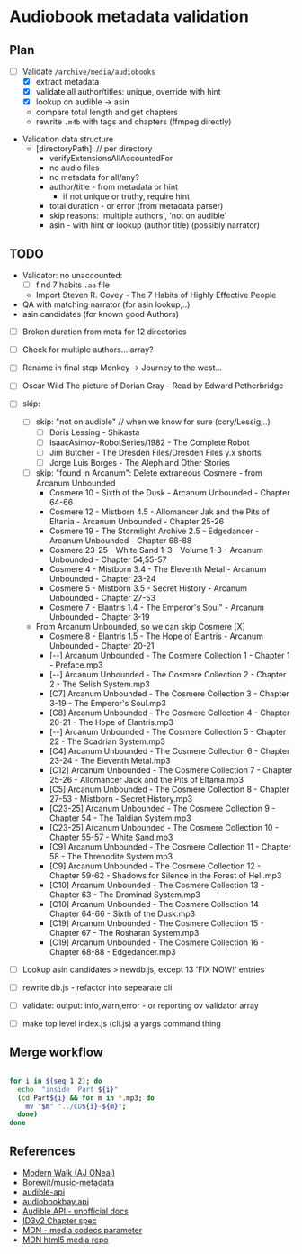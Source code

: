 # Audiobook metadata validation

## Plan

- [ ] Validate `/archive/media/audiobooks`
  - [x] extract metadata
  - [x] validate all author/titles: unique, override with hint
  - [x] lookup on audible -> asin
  - compare total length and get chapters
  - rewrite `.m4b` with tags and chapters (ffmpeg directly)
- Validation data structure
  - [directoryPath]: // per directory
    - verifyExtensionsAllAccountedFor
    - no audio files
    - no metadata for all/any?
    - author/title - from metadata or hint
      - if not unique or truthy, require hint
    - total duration - or error (from metadata parser)
    - skip reasons:  'multiple authors', 'not on audible'
    - asin - with hint or lookup (author title) (possibly narrator)

## TODO

- Validator: no unaccounted:
  - [ ] find 7 habits `.aa` file
  - Import Steven R. Covey - The 7 Habits of Highly Effective People
- QA with matching narrator (for asin lookup,..)
- asin candidates (for known good Authors)
- [ ] Broken duration from meta for 12 directories
- [ ] Check for multiple authors... array?
- [ ] Rename in final step Monkey -> Journey to the west...
- [ ] Oscar Wild The picture of Dorian Gray - Read by Edward Petherbridge
- [ ] skip:
  - [ ] skip: "not on audible"  // when we know for sure (cory/Lessig,..)
    - [ ] Doris Lessing - Shikasta
    - [ ] IsaacAsimov-RobotSeries/1982 - The Complete Robot
    - [ ] Jim Butcher - The Dresden Files/Dresden Files y.x shorts
    - [ ] Jorge Luis Borges - The Aleph and Other Stories
  - [ ] skip: "found in Arcanum": Delete extraneous Cosmere - from Arcanum Unbounded
    - Cosmere 10 - Sixth of the Dusk - Arcanum Unbounded - Chapter 64-66
    - Cosmere 12 - Mistborn 4.5 - Allomancer Jak and the Pits of Eltania - Arcanum Unbounded - Chapter 25-26
    - Cosmere 19 - The Stormlight Archive 2.5 - Edgedancer - Arcanum Unbounded - Chapter 68-88
    - Cosmere 23-25 - White Sand 1-3 - Volume 1-3 - Arcanum Unbounded - Chapter 54,55-57
    - Cosmere 4 - Mistborn 3.4 - The Eleventh Metal - Arcanum Unbounded - Chapter 23-24
    - Cosmere 5 - Mistborn 3.5 - Secret History - Arcanum Unbounded - Chapter 27-53
    - Cosmere 7 - Elantris 1.4 - The Emperor's Soul" - Arcanum Unbounded - Chapter 3-19
  - From Arcanum Unbounded, so we can skip Cosmere [X]
    - Cosmere 8 - Elantris 1.5 - The Hope of Elantris - Arcanum Unbounded - Chapter 20-21
    - [--] Arcanum Unbounded - The Cosmere Collection 1 - Chapter 1 - Preface.mp3
    - [--] Arcanum Unbounded - The Cosmere Collection 2 - Chapter 2 - The Selish System.mp3
    - [C7] Arcanum Unbounded - The Cosmere Collection 3 - Chapter 3-19 - The Emperor's Soul.mp3
    - [C8] Arcanum Unbounded - The Cosmere Collection 4 - Chapter 20-21 - The Hope of Elantris.mp3
    - [--] Arcanum Unbounded - The Cosmere Collection 5 - Chapter 22 - The Scadrian System.mp3
    - [C4] Arcanum Unbounded - The Cosmere Collection 6 - Chapter 23-24 - The Eleventh Metal.mp3
    - [C12] Arcanum Unbounded - The Cosmere Collection 7 - Chapter 25-26 - Allomancer Jack and the Pits of Eltania.mp3
    - [C5] Arcanum Unbounded - The Cosmere Collection 8 - Chapter 27-53 - Mistborn - Secret History.mp3
    - [C23-25] Arcanum Unbounded - The Cosmere Collection 9 - Chapter 54 - The Taldian System.mp3
    - [C23-25] Arcanum Unbounded - The Cosmere Collection 10 - Chapter 55-57 - White Sand.mp3
    - [C9] Arcanum Unbounded - The Cosmere Collection 11 - Chapter 58 - The Threnodite System.mp3
    - [C9] Arcanum Unbounded - The Cosmere Collection 12 - Chapter 59-62 - Shadows for Silence in the Forest of Hell.mp3
    - [C10] Arcanum Unbounded - The Cosmere Collection 13 - Chapter 63 - The Drominad System.mp3
    - [C10] Arcanum Unbounded - The Cosmere Collection 14 - Chapter 64-66 - Sixth of the Dusk.mp3
    - [C19] Arcanum Unbounded - The Cosmere Collection 15 - Chapter 67 - The Rosharan System.mp3
    - [C19] Arcanum Unbounded - The Cosmere Collection 16 - Chapter 68-88 - Edgedancer.mp3

- [ ] Lookup asin candidates > newdb.js, except 13 'FIX NOW!' entries
- [ ] rewrite db.js - refactor into sepearate cli
- [ ] validate: output: info,warn,error - or reporting ov validator array
- [ ] make top level index.js (cli.js) a yargs command thing

## Merge workflow

```bash

for i in $(seq 1 2); do 
  echo  "inside  Part ${i}"
  (cd Part${i} && for m in *.mp3; do 
    mv "$m" "../CD${i}-${m}"; 
  done)
done

```

## References

- [Modern Walk (AJ ONeal)](https://therootcompany.com/blog/fs-walk-for-node-js/)
- [Borewit/music-metadata](https://github.com/Borewit/music-metadata)
- [audible-api](https://github.com/book-tools/audible-api)
- [audiobookbay api](https://github.com/ValentinHLica/audiobookbay)
- [Audible API - unofficial docs](https://audible.readthedocs.io/en/latest/misc/external_api.html#products)
- [ID3v2 Chapter spec](https://id3.org/id3v2-chapters-1.0)
- [MDN - media codecs parameter](https://developer.mozilla.org/en-US/docs/Web/Media/Formats/codecs_parameter)
- [MDN html5 media repo](https://github.com/mdn/learning-area/tree/main/html/multimedia-and-embedding)
